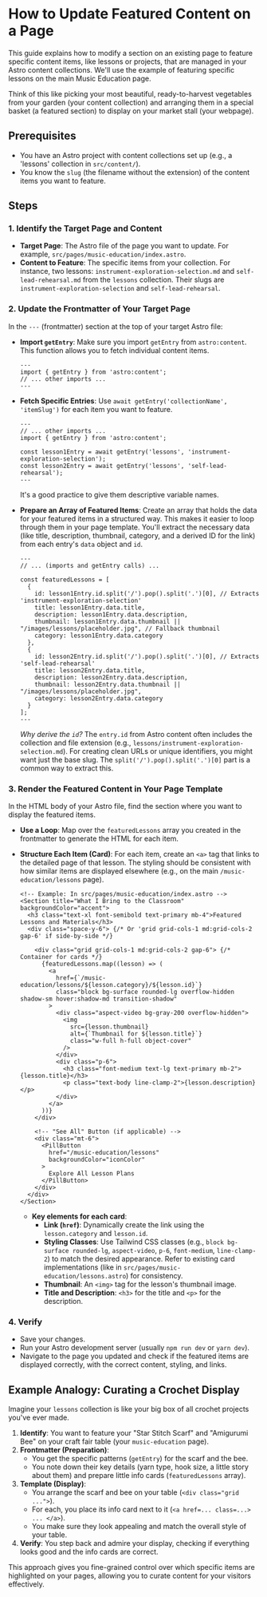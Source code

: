 # How to Update Featured Content on a Page

This guide explains how to modify a section on an existing page to feature specific content items, like lessons or projects, that are managed in your Astro content collections. We'll use the example of featuring specific lessons on the main Music Education page.

Think of this like picking your most beautiful, ready-to-harvest vegetables from your garden (your content collection) and arranging them in a special basket (a featured section) to display on your market stall (your webpage).

## Prerequisites

*   You have an Astro project with content collections set up (e.g., a 'lessons' collection in `src/content/`).
*   You know the `slug` (the filename without the extension) of the content items you want to feature.

## Steps

### 1. Identify the Target Page and Content

*   **Target Page**: The Astro file of the page you want to update. For example, `src/pages/music-education/index.astro`.
*   **Content to Feature**: The specific items from your collection. For instance, two lessons: `instrument-exploration-selection.md` and `self-lead-rehearsal.md` from the `lessons` collection. Their slugs are `instrument-exploration-selection` and `self-lead-rehearsal`.

### 2. Update the Frontmatter of Your Target Page

In the `---` (frontmatter) section at the top of your target Astro file:

*   **Import `getEntry`**:
    Make sure you import `getEntry` from `astro:content`. This function allows you to fetch individual content items.
    ```astro
    ---
    import { getEntry } from 'astro:content';
    // ... other imports ...
    ---
    ```

*   **Fetch Specific Entries**:
    Use `await getEntry('collectionName', 'itemSlug')` for each item you want to feature.
    ```astro
    ---
    // ... other imports ...
    import { getEntry } from 'astro:content';

    const lesson1Entry = await getEntry('lessons', 'instrument-exploration-selection');
    const lesson2Entry = await getEntry('lessons', 'self-lead-rehearsal');
    ---
    ```
    It's a good practice to give them descriptive variable names.

*   **Prepare an Array of Featured Items**:
    Create an array that holds the data for your featured items in a structured way. This makes it easier to loop through them in your page template. You'll extract the necessary data (like title, description, thumbnail, category, and a derived ID for the link) from each entry's `data` object and `id`.

    ```astro
    ---
    // ... (imports and getEntry calls) ...

    const featuredLessons = [
      {
        id: lesson1Entry.id.split('/').pop().split('.')[0], // Extracts 'instrument-exploration-selection'
        title: lesson1Entry.data.title,
        description: lesson1Entry.data.description,
        thumbnail: lesson1Entry.data.thumbnail || "/images/lessons/placeholder.jpg", // Fallback thumbnail
        category: lesson1Entry.data.category
      },
      {
        id: lesson2Entry.id.split('/').pop().split('.')[0], // Extracts 'self-lead-rehearsal'
        title: lesson2Entry.data.title,
        description: lesson2Entry.data.description,
        thumbnail: lesson2Entry.data.thumbnail || "/images/lessons/placeholder.jpg",
        category: lesson2Entry.data.category
      }
    ];
    ---
    ```
    *Why derive the `id`?* The `entry.id` from Astro content often includes the collection and file extension (e.g., `lessons/instrument-exploration-selection.md`). For creating clean URLs or unique identifiers, you might want just the base slug. The `split('/').pop().split('.')[0]` part is a common way to extract this.

### 3. Render the Featured Content in Your Page Template

In the HTML body of your Astro file, find the section where you want to display the featured items.

*   **Use a Loop**:
    Map over the `featuredLessons` array you created in the frontmatter to generate the HTML for each item.

*   **Structure Each Item (Card)**:
    For each item, create an `<a>` tag that links to the detailed page of that lesson. The styling should be consistent with how similar items are displayed elsewhere (e.g., on the main `/music-education/lessons` page).

    ```astro
    <!-- Example: In src/pages/music-education/index.astro -->
    <Section title="What I Bring to the Classroom" backgroundColor="accent">
      <h3 class="text-xl font-semibold text-primary mb-4">Featured Lessons and Materials</h3>
      <div class="space-y-6"> {/* Or 'grid grid-cols-1 md:grid-cols-2 gap-6' if side-by-side */}
        
        <div class="grid grid-cols-1 md:grid-cols-2 gap-6"> {/* Container for cards */}
          {featuredLessons.map((lesson) => (
            <a
              href={`/music-education/lessons/${lesson.category}/${lesson.id}`}
              class="block bg-surface rounded-lg overflow-hidden shadow-sm hover:shadow-md transition-shadow"
            >
              <div class="aspect-video bg-gray-200 overflow-hidden">
                <img
                  src={lesson.thumbnail}
                  alt={`Thumbnail for ${lesson.title}`}
                  class="w-full h-full object-cover"
                />
              </div>
              <div class="p-6">
                <h3 class="font-medium text-lg text-primary mb-2">{lesson.title}</h3>
                <p class="text-body line-clamp-2">{lesson.description}</p>
              </div>
            </a>
          ))}
        </div>

        <!-- "See All" Button (if applicable) -->
        <div class="mt-6">
          <PillButton 
            href="/music-education/lessons" 
            backgroundColor="iconColor"
          >
            Explore All Lesson Plans
          </PillButton>
        </div>
      </div>
    </Section>
    ```

    *   **Key elements for each card**:
        *   **Link (`href`)**: Dynamically create the link using the `lesson.category` and `lesson.id`.
        *   **Styling Classes**: Use Tailwind CSS classes (e.g., `block bg-surface rounded-lg`, `aspect-video`, `p-6`, `font-medium`, `line-clamp-2`) to match the desired appearance. Refer to existing card implementations (like in `src/pages/music-education/lessons.astro`) for consistency.
        *   **Thumbnail**: An `<img>` tag for the lesson's thumbnail image.
        *   **Title and Description**: `<h3>` for the title and `<p>` for the description.

### 4. Verify

*   Save your changes.
*   Run your Astro development server (usually `npm run dev` or `yarn dev`).
*   Navigate to the page you updated and check if the featured items are displayed correctly, with the correct content, styling, and links.

## Example Analogy: Curating a Crochet Display

Imagine your `lessons` collection is like your big box of all crochet projects you've ever made.
1.  **Identify**: You want to feature your "Star Stitch Scarf" and "Amigurumi Bee" on your craft fair table (your `music-education` page).
2.  **Frontmatter (Preparation)**:
    *   You get the specific patterns (`getEntry`) for the scarf and the bee.
    *   You note down their key details (yarn type, hook size, a little story about them) and prepare little info cards (`featuredLessons` array).
3.  **Template (Display)**:
    *   You arrange the scarf and bee on your table (`<div class="grid ...">`).
    *   For each, you place its info card next to it (`<a href=... class=...> ... </a>`).
    *   You make sure they look appealing and match the overall style of your table.
4.  **Verify**: You step back and admire your display, checking if everything looks good and the info cards are correct.

This approach gives you fine-grained control over which specific items are highlighted on your pages, allowing you to curate content for your visitors effectively. 